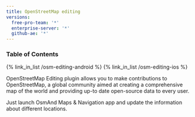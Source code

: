 ```yaml
---
title: OpenStreetMap editing
versions:
  free-pro-team: '*'
  enterprise-server: '*'
  github-ae: '*'
---
```



### Table of Contents

{% link_in_list /osm-editing-android %}
{% link_in_list /osm-editing-ios %}

OpenStreetMap Editing plugin allows you to make contributions to OpenStreetMap, a global community aimed at creating a comprehensive map of the world and providing up-to date open-source data to every user.

Just launch OsmAnd Maps & Navigation app and update the information about different locations.
